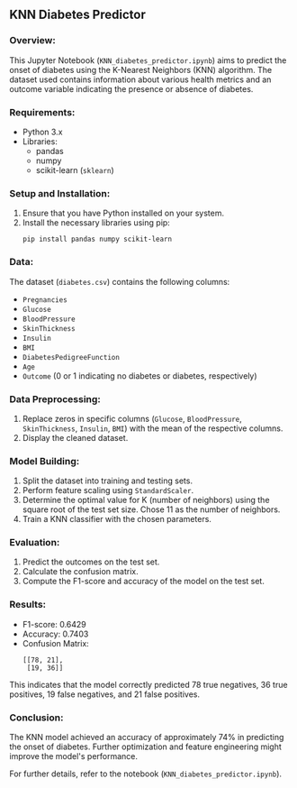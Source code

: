 ## KNN Diabetes Predictor

### Overview:
This Jupyter Notebook (`KNN_diabetes_predictor.ipynb`) aims to predict the onset of diabetes using the K-Nearest Neighbors (KNN) algorithm. The dataset used contains information about various health metrics and an outcome variable indicating the presence or absence of diabetes.

### Requirements:
- Python 3.x
- Libraries:
  - pandas
  - numpy
  - scikit-learn (`sklearn`)

### Setup and Installation:
1. Ensure that you have Python installed on your system.
2. Install the necessary libraries using pip:
   ```
   pip install pandas numpy scikit-learn
   ```

### Data:
The dataset (`diabetes.csv`) contains the following columns:
- `Pregnancies`
- `Glucose`
- `BloodPressure`
- `SkinThickness`
- `Insulin`
- `BMI`
- `DiabetesPedigreeFunction`
- `Age`
- `Outcome` (0 or 1 indicating no diabetes or diabetes, respectively)

### Data Preprocessing:
1. Replace zeros in specific columns (`Glucose`, `BloodPressure`, `SkinThickness`, `Insulin`, `BMI`) with the mean of the respective columns.
2. Display the cleaned dataset.

### Model Building:
1. Split the dataset into training and testing sets.
2. Perform feature scaling using `StandardScaler`.
3. Determine the optimal value for K (number of neighbors) using the square root of the test set size. Chose 11 as the number of neighbors.
4. Train a KNN classifier with the chosen parameters.

### Evaluation:
1. Predict the outcomes on the test set.
2. Calculate the confusion matrix.
3. Compute the F1-score and accuracy of the model on the test set.

### Results:
- F1-score: 0.6429
- Accuracy: 0.7403
- Confusion Matrix:
  ```
  [[78, 21],
   [19, 36]]
  ```
This indicates that the model correctly predicted 78 true negatives, 36 true positives, 19 false negatives, and 21 false positives.

### Conclusion:
The KNN model achieved an accuracy of approximately 74% in predicting the onset of diabetes. Further optimization and feature engineering might improve the model's performance.

For further details, refer to the notebook (`KNN_diabetes_predictor.ipynb`).
